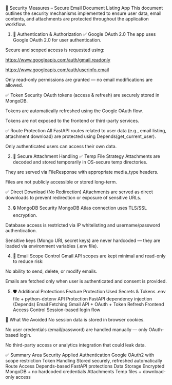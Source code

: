🔐 Security Measures – Secure Email Document Listing App
This document outlines the security mechanisms implemented to ensure user data, email contents, and attachments are protected throughout the application workflow.

1. 🔐 Authentication & Authorization
✅ Google OAuth 2.0
The app uses Google OAuth 2.0 for user authentication.

Secure and scoped access is requested using:

https://www.googleapis.com/auth/gmail.readonly

https://www.googleapis.com/auth/userinfo.email

Only read-only permissions are granted — no email modifications are allowed.

✅ Token Security
OAuth tokens (access & refresh) are securely stored in MongoDB.

Tokens are automatically refreshed using the Google OAuth flow.

Tokens are not exposed to the frontend or third-party services.

✅ Route Protection
All FastAPI routes related to user data (e.g., email listing, attachment download) are protected using Depends(get_current_user).

Only authenticated users can access their own data.

2. 📁 Secure Attachment Handling
✅ Temp File Strategy
Attachments are decoded and stored temporarily in OS-secure temp directories.

They are served via FileResponse with appropriate media_type headers.

Files are not publicly accessible or stored long-term.

✅ Direct Download (No Redirection)
Attachments are served as direct downloads to prevent redirection or exposure of sensitive URLs.

3. 🔒 MongoDB Security
MongoDB Atlas connection uses TLS/SSL encryption.

Database access is restricted via IP whitelisting and username/password authentication.

Sensitive keys (Mongo URI, secret keys) are never hardcoded — they are loaded via environment variables (.env file).

4. 📧 Email Scope Control
Gmail API scopes are kept minimal and read-only to reduce risk:

No ability to send, delete, or modify emails.

Emails are fetched only when user is authenticated and consent is provided.

5. 🛡️ Additional Protections
Feature	Protection Used
Secrets & Tokens	.env file + python-dotenv
API Protection	FastAPI dependency injection (Depends)
Email Fetching	Gmail API + OAuth + Token Refresh
Frontend Access Control	Session-based login flow

🚫 What We Avoided
No session data is stored in browser cookies.

No user credentials (email/password) are handled manually — only OAuth-based login.

No third-party access or analytics integration that could leak data.

✅ Summary
Area	Security Applied
Authentication	Google OAuth2 with scope restriction
Token Handling	Stored securely, refreshed automatically
Route Access	Depends-based FastAPI protections
Data Storage	Encrypted MongoDB + no hardcoded credentials
Attachments	Temp files + download-only access